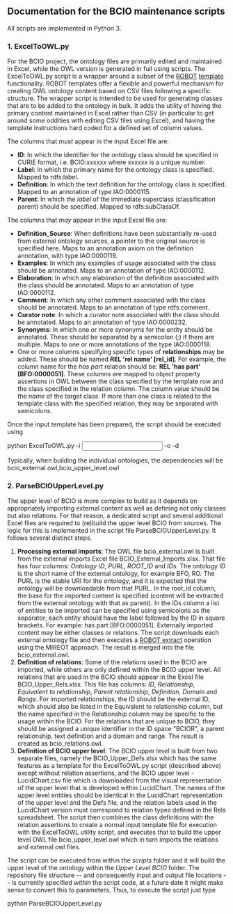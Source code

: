 ## Documentation for the BCIO maintenance scripts

All scripts are implemented in Python 3. 

### 1. ExcelToOWL.py

For the BCIO project, the ontology files are primarily edited and maintained in Excel, while the OWL version is generated in full using scripts. The ExcelToOWL.py script is a wrapper around a subset of the [ROBOT](robot.obolibrary.org/) [template](http://robot.obolibrary.org/template) functionality. ROBOT templates offer a flexible and powerful mechanism for creating OWL ontology content based on CSV files following a specific structure. The wrapper script is intended to be used for generating classes that are to be added to the ontology in bulk. It adds the utility of having the primary content maintained in Excel rather than CSV (in particular to get around some oddities with editing CSV files using Excel), and having the template instructions hard coded for a defined set of column values. 

The columns that *must* appear in the input Excel file are: 

* **ID**: In which the identifier for the ontology class should be specified in CURIE format, i.e. BCIO:xxxxxx where xxxxxx is a unique number. 
* **Label**: In which the primary name for the ontology class is specified. Mapped to rdfs:label. 
* **Definition**: In which the text definition for the ontology class is specified. Mapped to an annotation of type IAO:0000115.
* **Parent**: In which the *label* of the immediate superclass (classification parent) should be specified. Mapped to rdfs:subClassOf. 

The columns that *may* appear in the input Excel file are: 
* **Definition_Source**: When definitions have been substantially re-used from external ontology sources, a pointer to the original source is specified here. Maps to an annotation axiom on the definition annotation, with type IAO:0000119.
* **Examples**: In which any examples of usage associated with the class should be annotated. Maps to an annotation of type IAO:0000112.
* **Elaboration**: In which any elaboration of the definition associated with the class should be annotated. Maps to an annotation of type IAO:0000112.
* **Comment**: In which any other comment associated with the class should be annotated. Maps to an annotation of type rdfs:comment.
* **Curator note**: In which a curator note associated with the class should be annotated. Maps to an annotation of type IAO:0000232.
* **Synonyms**: In which one or more synonyms for the entity should be annotated. These should be separated by a semicolon (;) if there are multiple. Maps to one or more annotations of the type IAO:0000118.
* One or more columns specifying specific types of **relationships** may be added. These should be named **REL 'rel name' [rel_id]**. For example, the column name for the *has part* relation should be: **REL 'has part' [BFO:0000051]**. These columns are mapped to object property assertions in OWL between the class specified by the template row and the class specified in the relation column. The column value should be the *name* of the target class. If more than one class is related to the template class with the specified relation, they may be separated with semicolons. 

Once the input template has been prepared, the script should be executed using 

python ExcelToOWL.py -i <input excel file name> -o <output owl file name> -d <owl dependencies>
  
Typically, when building the individual ontologies, the dependencies will be bcio_external.owl,bcio_upper_level.owl


### 2. ParseBCIOUpperLevel.py

The upper level of BCIO is more complex to build as it depends on appropriately importing external content as well as defining not only classes but also relations. For that reason, a dedicated script and several additional Excel files are required to (re)build the upper level BCIO from sources. The logic for this is implemented in the script file ParseBCIOUpperLevel.py. It follows several distinct steps. 

1. **Processing external imports**: The OWL file bcio_external.owl is built from the external imports Excel file BCIO_External_Imports.xlsx. That file has four columns: *Ontology ID*, *PURL*, *ROOT_ID* and *IDs*. The ontology ID is the short name of the external ontology, for example BFO, RO. The PURL is the stable URI for the ontology, and it is expected that the ontology will be downloadable from that PURL. In the root_id column, the base for the imported content is specified (content will be extracted from the external ontology with that as parent). In the IDs column a list of entities to be imported can be specified using semicolons as the separator; each entity should have the label followed by the ID in square brackets. For example: has part [BFO:0000051]. Externally imported content may be either classes or relations. The script downloads each external ontology file and then executes a [ROBOT extract](http://robot.obolibrary.org/extract) operation using the MIREOT approach. The result is merged into the file bcio_external.owl.
1. **Definition of relations**: Some of the relations used in the BCIO are imported, while others are only defined within the BCIO upper level. All relations that are used in the BCIO should appear in the Excel file BCIO_Upper_Rels.xlsx. This file has columns: *ID*, *Relationship*, *Equivalent to relationship*, *Parent relationship*, *Definition*, *Domain* and *Range*. For imported relationships, the ID should be the external ID, which should also be listed in the Equivalent to relationship column, but the name specified in the Relationship column may be specific to the usage within the BCIO. For the relations that are unique to BCIO, they should be assigned a unique identifier in the ID space "BCIOR", a parent relationship, text definition and a domain and range. The result is created as bcio_relations.owl.
1. **Definition of BCIO upper level**: The BCIO upper level is built from two separate files, namely the BCIO_Upper_Defs.xlsx which has the same features as a template for the ExcelToOWL.py script (described above) except without relation assertions, and the BCIO upper level - LucidChart.csv file which is downloaded from the visual representation of the upper level that is developed within LucidChart. The names of the upper level entities should be identical in the LucidChart representation of the upper level and the Defs file, and the relation labels used in the LucidChart version must correspond to relation types defined in the Rels spreadsheet. The script then combines the class definitions with the relation assertions to create a normal input template file for execution with the ExcelToOWL utility script, and executes that to build the upper level OWL file bcio_upper_level.owl which in turn imports the relations and external owl files. 

The script can be executed from within the *scripts* folder and it will build the upper level of the ontology within the *Upper Level BCIO* folder. The repository file structure -- and consequently input and output file locations -- is currently specified *within* the script code, at a future date it might make sense to convert this to parameters. Thus, to execute the script just type 

python ParseBCIOUpperLevel.py





